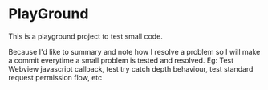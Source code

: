# PlayGround
This is a playground project to test small code. 

Because I'd like to summary and note how I resolve a problem so I will make a commit everytime a small problem is tested and resolved. 
Eg: Test Webview javascript callback, test try catch depth behaviour, test standard request permission flow, etc
